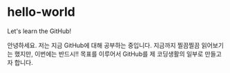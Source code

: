 # hello-world
Let's learn the GitHub!

안녕하세요. 저는 지금 GitHub에 대해 공부하는 중입니다.
지금까지 찔끔찔끔 읽어보기는 했지만, 이번에는 반드시!!
목표를 이루어서 GitHub를 제 코딩생활의 일부로 만들고자 합니다.
